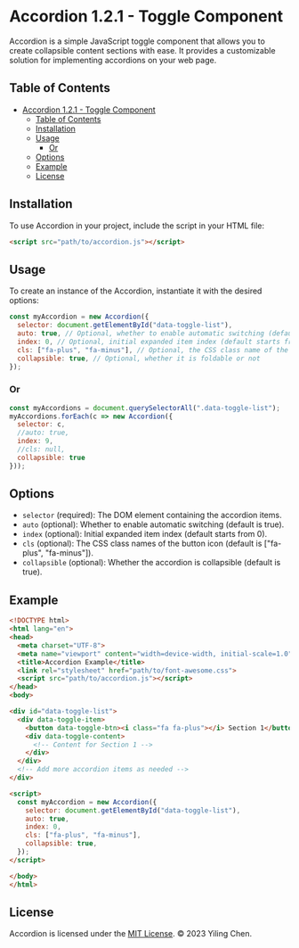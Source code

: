 # Accordion 1.2.1 - Toggle Component

Accordion is a simple JavaScript toggle component that allows you to create collapsible content sections with ease. It provides a customizable solution for implementing accordions on your web page.

## Table of Contents

- [Accordion 1.2.1 - Toggle Component](#accordion-121---toggle-component)
  - [Table of Contents](#table-of-contents)
  - [Installation](#installation)
  - [Usage](#usage)
    - [Or](#or)
  - [Options](#options)
  - [Example](#example)
  - [License](#license)

## Installation

To use Accordion in your project, include the script in your HTML file:

```html
<script src="path/to/accordion.js"></script>
```

## Usage

To create an instance of the Accordion, instantiate it with the desired options:

```javascript
const myAccordion = new Accordion({
  selector: document.getElementById("data-toggle-list"),
  auto: true, // Optional, whether to enable automatic switching (default is true)
  index: 0, // Optional, initial expanded item index (default starts from 0)
  cls: ["fa-plus", "fa-minus"], // Optional, the CSS class name of the button icon (default is ["fa-plus", "fa-minus"])
  collapsible: true, // Optional, whether it is foldable or not
});
```
### Or
```javascript
const myAccordions = document.querySelectorAll(".data-toggle-list");
myAccordions.forEach(c => new Accordion({
  selector: c, 
  //auto: true,
  index: 9,
  //cls: null,
  collapsible: true
}));
```
## Options

- `selector` (required): The DOM element containing the accordion items.
- `auto` (optional): Whether to enable automatic switching (default is true).
- `index` (optional): Initial expanded item index (default starts from 0).
- `cls` (optional): The CSS class names of the button icon (default is ["fa-plus", "fa-minus"]).
- `collapsible` (optional): Whether the accordion is collapsible (default is true).

## Example

```html
<!DOCTYPE html>
<html lang="en">
<head>
  <meta charset="UTF-8">
  <meta name="viewport" content="width=device-width, initial-scale=1.0">
  <title>Accordion Example</title>
  <link rel="stylesheet" href="path/to/font-awesome.css">
  <script src="path/to/accordion.js"></script>
</head>
<body>

<div id="data-toggle-list">
  <div data-toggle-item>
    <button data-toggle-btn><i class="fa fa-plus"></i> Section 1</button>
    <div data-toggle-content>
      <!-- Content for Section 1 -->
    </div>
  </div>
  <!-- Add more accordion items as needed -->
</div>

<script>
  const myAccordion = new Accordion({
    selector: document.getElementById("data-toggle-list"),
    auto: true,
    index: 0,
    cls: ["fa-plus", "fa-minus"],
    collapsible: true,
  });
</script>

</body>
</html>
```

## License
Accordion is licensed under the [MIT License](LICENSE). © 2023 Yiling Chen.
